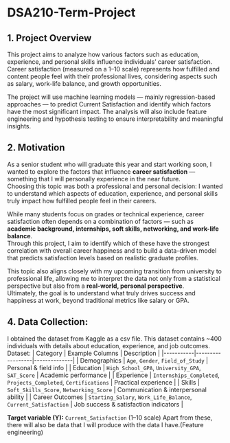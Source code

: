 # DSA210-Term-Project

## 1. Project Overview

This project aims to analyze how various factors such as education, experience, and personal skills influence individuals’ career satisfaction.
Career satisfaction (measured on a 1–10 scale) represents how fulfilled and content people feel with their professional lives, considering aspects such as salary, work-life balance, and growth opportunities.

The project will use machine learning models — mainly regression-based approaches — to predict Current Satisfaction and identify which factors have the most significant impact.
The analysis will also include feature engineering and hypothesis testing to ensure interpretability and meaningful insights.

## 2. Motivation

As a senior student who will graduate this year and start working soon, I wanted to explore the factors that influence **career satisfaction** — something that I will personally experience in the near future.  
Choosing this topic was both a professional and personal decision: I wanted to understand which aspects of education, experience, and personal skills truly impact how fulfilled people feel in their careers.

While many students focus on grades or technical experience, career satisfaction often depends on a combination of factors — such as **academic background, internships, soft skills, networking, and work-life balance**.  
Through this project, I aim to identify which of these have the strongest correlation with overall career happiness and to build a data-driven model that predicts satisfaction levels based on realistic graduate profiles.

This topic also aligns closely with my upcoming transition from university to professional life, allowing me to interpret the data not only from a statistical perspective but also from a **real-world, personal perspective**.  
Ultimately, the goal is to understand what truly drives success and happiness at work, beyond traditional metrics like salary or GPA.

## 4. Data Collection:
I obtained the dataset from Kaggle as a csv file. This dataset contains ~400 individuals with details about education, experience, and job outcomes.
Dataset: 
| Category | Example Columns | Description |
|-----------|------------------|--------------|
| Demographics | `Age`, `Gender`, `Field_of_Study` | Personal & field info |
| Education | `High_School_GPA`, `University_GPA`, `SAT_Score` | Academic performance |
| Experience | `Internships_Completed`, `Projects_Completed`, `Certifications` | Practical experience |
| Skills | `Soft_Skills_Score`, `Networking_Score` | Communication & interpersonal ability |
| Career Outcomes | `Starting_Salary`, `Work_Life_Balance`, `Current_Satisfaction` | Job success & satisfaction indicators |

**Target variable (Y):** `Current_Satisfaction` (1–10 scale)
Apart from these, there will also be data that I will produce with the data I have.(Feature engineering)



